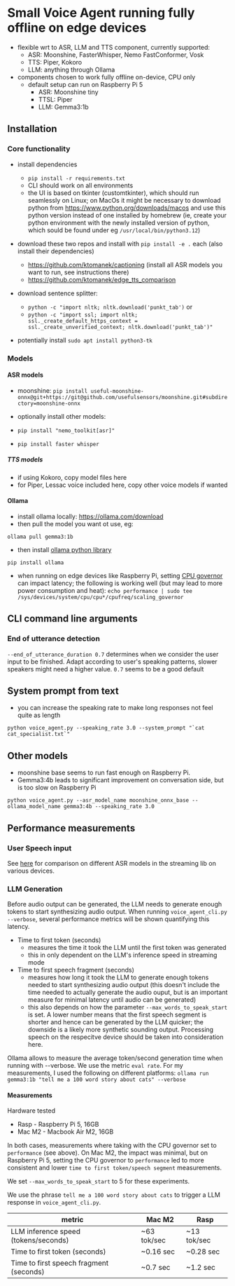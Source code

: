 # Small Voice Agent running fully offline on edge devices

* flexible wrt to ASR, LLM and TTS component, currently supported:
   * ASR: Moonshine, FasterWhisper, Nemo FastConformer, Vosk
   * TTS: Piper, Kokoro
   * LLM: anything through Ollama
* components chosen to work fully offline on-device, CPU only
   * default setup can run on Raspberry Pi 5
      * ASR: Moonshine tiny
      * TTSL: Piper
      * LLM: Gemma3:1b


## Installation

### Core functionality

* install dependencies
   * ```pip install -r requirements.txt```
   * CLI should work on all environments
   * the UI is based on tkinter (customtkinter), which should run seamlessly on Linux; on MacOs it might be necessary to download python from https://www.python.org/downloads/macos and use this python version instead of one installed by homebrew (ie, create your python environment with the newly installed version of python, which sould be found under eg ```/usr/local/bin/python3.12```)

* download these two repos and install with ```pip install -e .``` each (also install their dependencies)
   * https://github.com/ktomanek/captioning (install all ASR models you want to run, see instructions there)
   * https://github.com/ktomanek/edge_tts_comparison

* download sentence splitter: 
   * ```python -c "import nltk; nltk.download('punkt_tab')``` or
   * ```python -c "import ssl; import nltk; ssl._create_default_https_context = ssl._create_unverified_context; nltk.download('punkt_tab')"```

* potentially install ```sudo apt install python3-tk```


### Models

#### ASR models

* moonshine:
```pip install useful-moonshine-onnx@git+https://git@github.com/usefulsensors/moonshine.git#subdirectory=moonshine-onnx```

* optionally install other models:

* ```pip install "nemo_toolkit[asr]"```
* ```pip install faster whisper```

##### TTS models

* if using Kokoro, copy model files here
* for Piper, Lessac voice included here, copy other voice models if wanted

#### Ollama

* install ollama locally: https://ollama.com/download
* then pull the model you want ot use, eg: 

```ollama pull gemma3:1b```

* then install [ollama python library](https://github.com/ollama/ollama-python) 

```pip install ollama```

* when running on edge devices like Raspberry Pi, setting [CPU governor](https://www.kernel.org/doc/Documentation/cpu-freq/governors.txt) can impact latency; the following is working well (but may lead to more power consumption and heat):
```echo performance | sudo tee /sys/devices/system/cpu/cpu*/cpufreq/scaling_governor```


## CLI command line arguments

### End of utterance detection

```--end_of_utterance_duration 0.7``` determines when we consider the user input to be finished. Adapt according to user's speaking patterns, slower speakers might need a higher value. ```0.7``` seems to be a good default

## System prompt from text

* you can increase the speaking rate to make long responses not feel quite as length

```python voice_agent.py --speaking_rate 3.0 --system_prompt "`cat cat_specialist.txt`" ```

## Other models

* moonshine base seems to run fast enough on Raspberry Pi.
* Gemma3:4b leads to significant improvement on conversation side, but is too slow on Raspberry Pi

```python voice_agent.py --asr_model_name moonshine_onnx_base --ollama_model_name gemma3:4b --speaking_rate 3.0```


## Performance measurements

### User Speech input

See [here](https://github.com/ktomanek/captioning?tab=readme-ov-file#streaming-performance-comparison) for comparison on different ASR models in the streaming lib on various devices.

### LLM Generation

Before audio output can be generated, the LLM needs to generate enough tokens to start synthesizing audio output.
When running ```voice_agent_cli.py --verbose```, several performance metrics will be shown quantifying this latency.

  * Time to first token (seconds)
      * measures the time it took the LLM until the first token was generated
      * this in only dependent on the LLM's inference speed in streaming mode
  * Time to first speech fragment (seconds)
      * measures how long it took the LLM to generate enough tokens needed to start synthesizing audio output (this doesn't include the time needed to actually generate the audio ouput, but is an important measure for minimal latency until audio can be generated)
      * this also depends on how the parameter ```--max_words_to_speak_start``` is set. A lower number means that the first speech segment is shorter and hence can be generated by the LLM quicker; the downside is a likely more synthetic sounding output. Processing speech on the respecitve device should be taken into consideration here.

Ollama allows to measure the average token/second generation time when running with --verbose. We use the metric ```eval rate```.  For my measurements, I used the following on different platforms:
```ollama run gemma3:1b "tell me a 100 word story about cats" --verbose```

#### Measurements

Hardware tested

* Rasp - Raspberry Pi 5, 16GB
* Mac M2 - Macbook Air M2, 16GB

In both cases, measurements where taking with the CPU governor  set to ```performance``` (see above). On Mac M2, the impact was minimal, but on Raspberry Pi 5, setting the CPU governor to ```performance``` led to more consistent and lower ```time to first token/speech segment``` measurements.

We set ```--max_words_to_speak_start``` to 5 for these experiments.

We use the phrase ```tell me a 100 word story about cats``` to trigger a LLM response in ```voice_agent_cli.py```.

| metric | Mac M2 | Rasp |
| -- | -- | -- |
| LLM inference speed (tokens/seconds) | ~63 tok/sec | ~13 tok/sec |
| Time to first token (seconds) | ~0.16 sec | ~0.28 sec |
| Time to first speech fragment (seconds) | ~0.7 sec  | ~1.2 sec |